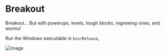 # Breakout

Breakout... But with powerups, levels, tough blocks, regrowing vines, and worms!

Run the Windows executable in `bin/Release`,

![image](https://user-images.githubusercontent.com/83677410/134737796-0974d722-cdcc-4bf8-a6fe-2a16f1285443.png)
